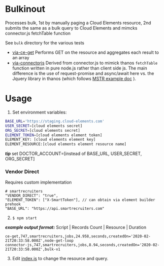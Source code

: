# Bulkinout
Processes bulk, 1st by manually paging a Cloud Elements resource, 2nd submits the same as a bulk query to Cloud Elements and mimcks connector.js fetchTable function 

See `bulk` directory for the various tests
 - [via-ce-get](./bulk/via-ce-get.js) Performs GET on the resource and aggregates each result to an array
 - [via-connectorjs](./bulk/via-connectorjs.js) Derived from connector.js to mimick thanos `fetchTable` function written in pure node.js rather than client side js. The main difference is the use of request-promise and async/await here vs. the Jquery library in thanos (which follows [MSTR example doc](https://lw.microstrategy.com/msdz/MSDL/GARelease_Current/docs/projects/DataConnectorSDK/Content/topics/Connecting_to_JSON_Excel_Files.htm) ). 

# Usage
 1. Set environment variables:

```bash
BASE_URL='https://staging.cloud-elements.com'
USER_SECRET=[cloud elements secret]
ORG_SECRET=[cloud elements secret]
ELEMENT_TOKEN=[cloud elements element token]
ELEMENT_KEY: [cloud elements element key]
ELEMENT_RESOURCE:[cloud elements element resource name]
```
***tip*** set DOCTOR_ACCOUNT=[instead of BASE_URL, USER_SECRET, ORG_SECRET]

### Vendor Direct
Requires custom implementation
```
# smartrecruiters
"VENDOR_DIRECT": "true",
"ELEMENT_TOKEN": ["X-SmartToken"], // can obtain via element builder prehook 
"BASE_URL": "https://api.smartrecruiters.com"
```

2. `$ npm start`

***example output format:*** Script | Records Count | Resource | Duration
```
ce-get,747,smartrecruiters,jobs,24.958,seconds,createdOn='2020-02-21T20:33:58.000Z',node-get-loop
connector-js,747,smartrecruiters,jobs,8.94,seconds,createdOn='2020-02-21T20:33:58.000Z',bulk-v1
```

3. Edit [index.js](index.js) to change the resource and query.
